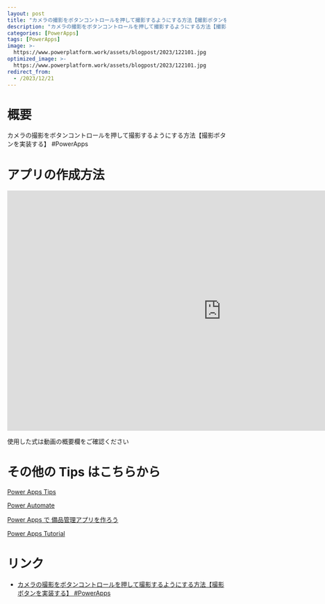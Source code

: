 ```yaml
---
layout: post
title: "カメラの撮影をボタンコントロールを押して撮影するようにする方法【撮影ボタンを実装する】 #PowerApps"
description: "カメラの撮影をボタンコントロールを押して撮影するようにする方法【撮影ボタンを実装する】 #PowerAppsを動画で分かりやすく解説"
categories: [PowerApps]
tags: [PowerApps]
image: >-
  https://www.powerplatform.work/assets/blogpost/2023/122101.jpg
optimized_image: >-
  https://www.powerplatform.work/assets/blogpost/2023/122101.jpg
redirect_from:
  - /2023/12/21
---
```



#  概要

カメラの撮影をボタンコントロールを押して撮影するようにする方法【撮影ボタンを実装する】 #PowerApps


# アプリの作成方法

<iframe width="983" height="553" src="https://www.youtube.com/embed/gpgV8513Qwk" title="YouTube video player" frameborder="0" allow="accelerometer; autoplay; clipboard-write; encrypted-media; gyroscope; picture-in-picture" allowfullscreen></iframe>


使用した式は動画の概要欄をご確認ください


# その他の Tips はこちらから

[Power Apps Tips](https://www.youtube.com/watch?v=VrAQf3JQ7yM&list=PLVhFi1fb3DqakSLVMn22DDcySXh9jtzi- )


[Power Automate](https://www.youtube.com/watch?v=-YnJYT0ASEM&list=PLVhFi1fb3Dqbzic6GieqnLFgD3aTj-eHA)


[Power Apps で 備品管理アプリを作ろう](https://www.youtube.com/playlist?list=PLVhFi1fb3DqZM3HKb8Hea6XEL96990Fyn)


[Power Apps Tutorial](https://www.youtube.com/playlist?list=PLVhFi1fb3DqalxpL974VvAJvV4iWoSbe_)


# リンク


- [カメラの撮影をボタンコントロールを押して撮影するようにする方法【撮影ボタンを実装する】 #PowerApps](https://www.youtube.com/watch?v=gpgV8513Qwk)

